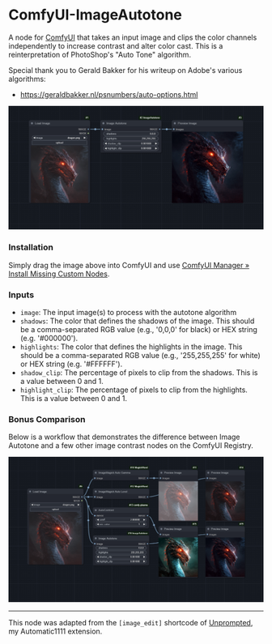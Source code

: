 # ComfyUI-ImageAutotone

A node for [ComfyUI](https://github.com/comfyanonymous/ComfyUI) that takes an input image and clips the color channels independently to increase contrast and alter color cast. This is a reinterpretation of PhotoShop's "Auto Tone" algorithm.

Special thank you to Gerald Bakker for his writeup on Adobe's various algorithms:

- https://geraldbakker.nl/psnumbers/auto-options.html

![workflow_image_autotone](workflows/workflow_image_autotone.png)

### Installation

Simply drag the image above into ComfyUI and use [ComfyUI Manager » Install Missing Custom Nodes](https://github.com/ltdrdata/ComfyUI-Manager).

### Inputs

- `image`: The input image(s) to process with the autotone algorithm
- `shadows`: The color that defines the shadows of the image. This should be a comma-separated RGB value (e.g., '0,0,0' for black) or HEX string (e.g. '#000000').
- `highlights`: The color that defines the highlights in the image. This should be a comma-separated RGB value (e.g., '255,255,255' for white) or HEX string (e.g. '#FFFFFF').
- `shadow_clip`: The percentage of pixels to clip from the shadows. This is a value between 0 and 1.
- `highlight_clip`: The percentage of pixels to clip from the highlights. This is a value between 0 and 1.

### Bonus Comparison

Below is a workflow that demonstrates the difference between Image Autotone and a few other image contrast nodes on the ComfyUI Registry.

![workflow_comparison](workflows/workflow_comparison.png)

---

This node was adapted from the `[image_edit]` shortcode of [Unprompted](https://github.com/ThereforeGames/unprompted), my Automatic1111 extension.